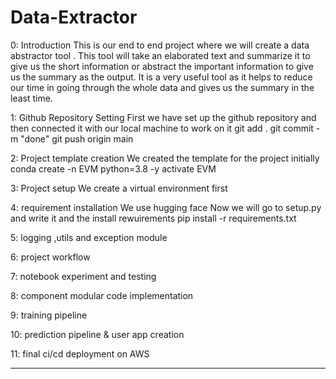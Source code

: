 # Data-Extractor
0: Introduction
This is our end to end project where we will create a data abstractor tool .
This tool will take an elaborated text and summarize it to give us the short information or abstract
the important information to give us the summary as the output.
It is a very useful tool as it helps to reduce our time in going through the whole data and gives us the summary in the least time.


1: Github Repository Setting
First we have set up the github repository and then connected it with our local machine to work on it
    git add .
    git commit -m "done"
    git push origin main

2: Project template creation
We created the template for the project initially
    conda create -n EVM python=3.8 -y
    activate EVM

3: Project setup 
We create a virtual environment first

4: requirement installation
We use hugging face
Now we will go to setup.py and write it
and the install rewuirements
    pip install -r requirements.txt
    
5: logging ,utils and exception module

6: project workflow

7: notebook experiment and testing

8: component modular code implementation

9: training pipeline

10: prediction pipeline & user app creation

11: final ci/cd deployment on AWS

-----------------------------------------------
 
